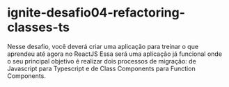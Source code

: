 # ignite-desafio04-refactoring-classes-ts
Nesse desafio, você deverá criar uma aplicação para treinar o que aprendeu até agora no ReactJS  Essa será uma aplicação já funcional onde o seu principal objetivo é realizar dois processos de migração: de Javascript para Typescript e de Class Components para Function Components.
